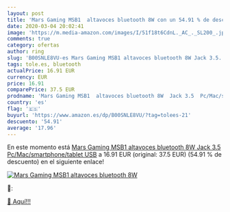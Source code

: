```yaml
---
layout: post
title: 'Mars Gaming MSB1  altavoces bluetooth 8W con un 54.91 % de descuento'
date: 2020-03-04 20:02:41
image: 'https://m.media-amazon.com/images/I/51f18t6CdnL._AC_._SL200_.jpg'
comments: true
category: ofertas
author: ring
slug: 'B00SNLE8VU-es Mars Gaming MSB1 altavoces bluetooth 8W Jack 3.5...'
tags: tole.es, bluetooth
actualPrice: 16.91 EUR
currency: EUR
price: 16.91
comparePrice: 37.5 EUR
prodname: 'Mars Gaming MSB1  altavoces bluetooth 8W  Jack 3.5  Pc/Mac/smartphone/tablet USB'
country: 'es'
flag: '🇪🇸'
buyurl: 'https://www.amazon.es/dp/B00SNLE8VU/?tag=tolees-21'
descuento: '54.91'
average: '17.96'
---
```


En este momento está [Mars Gaming MSB1  altavoces bluetooth 8W  Jack 3.5  Pc/Mac/smartphone/tablet USB](https://www.amazon.es/dp/B00SNLE8VU/?tag=tolees-21) a 16.91 EUR (original: 37.5 EUR) (54.91 %  de descuento) en el siguiente enlace!

[![Mars Gaming MSB1  altavoces bluetooth 8W](https://m.media-amazon.com/images/I/51f18t6CdnL._AC_._SL200_.jpg)](https://www.amazon.es/dp/B00SNLE8VU/?tag=tolees-21)

🔎:


[🛒 Aquí!!!](https://www.amazon.es/dp/B00SNLE8VU/?tag=tolees-21)
